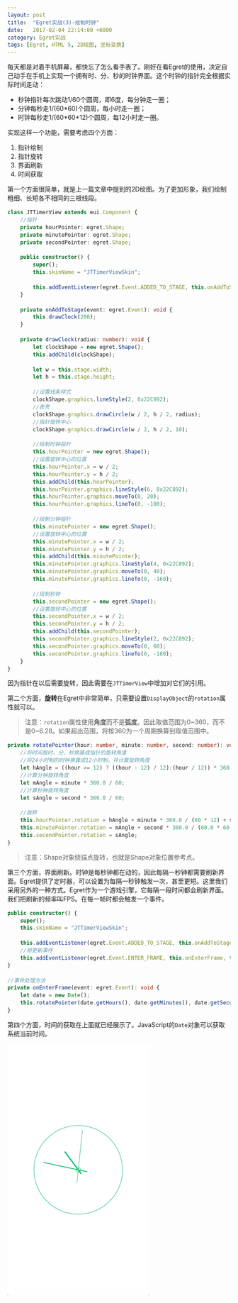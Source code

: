 ```yaml
---
layout: post
title:  "Egret实战(3)-绘制时钟"
date:   2017-02-04 22:14:00 +0800
category: Egret实战
tags: [Egret, HTML 5, 2D绘图, 坐标变换]
---
```


每天都是对着手机屏幕，都快忘了怎么看手表了。刚好在看Egret的使用，决定自己动手在手机上实现一个拥有时、分、秒的时钟界面。这个时钟的指针完全根据实际时间走动：

- 秒钟指针每次跳动1/60个圆周，即6度，每分钟走一圈；
- 分钟每秒走1/(60\*60)个圆周，每小时走一圈；
- 时钟每秒走1/(60\*60\*12)个圆周，每12小时走一圈。

实现这样一个功能，需要考虑四个方面：

1. 指针绘制
2. 指针旋转
3. 界面刷新
4. 时间获取

第一个方面很简单，就是上一篇文章中提到的2D绘图。为了更加形象，我们绘制粗细、长短各不相同的三根线段。

```typescript
class JTTimerView extends eui.Component {
	//指针
	private hourPointer: egret.Shape;
	private minutePointer: egret.Shape;
	private secondPointer: egret.Shape;

	public constructor() {
		super();
		this.skinName = "JTTimerViewSkin";

		this.addEventListener(egret.Event.ADDED_TO_STAGE, this.onAddToStage, this);
	}

	private onAddToStage(event: egret.Event): void {
		this.drawClock(200);
	}

	private drawClock(radius: number): void {
		let clockShape = new egret.Shape();
		this.addChild(clockShape);

		let w = this.stage.width;
		let h = this.stage.height;

		//设置线条样式
		clockShape.graphics.lineStyle(2, 0x22C892);
		//表壳
		clockShape.graphics.drawCircle(w / 2, h / 2, radius);
		//指针旋转中心
		clockShape.graphics.drawCircle(w / 2, h / 2, 10);

		//绘制时钟指针
		this.hourPointer = new egret.Shape();
		//设置旋转中心的位置
		this.hourPointer.x = w / 2;
		this.hourPointer.y = h / 2;
		this.addChild(this.hourPointer);
		this.hourPointer.graphics.lineStyle(6, 0x22C892);
		this.hourPointer.graphics.moveTo(0, 20);
		this.hourPointer.graphics.lineTo(0, -100);

		//绘制分钟指针
		this.minutePointer = new egret.Shape();
		//设置旋转中心的位置
		this.minutePointer.x = w / 2;
		this.minutePointer.y = h / 2;
		this.addChild(this.minutePointer);
		this.minutePointer.graphics.lineStyle(4, 0x22C892);
		this.minutePointer.graphics.moveTo(0, 40);
		this.minutePointer.graphics.lineTo(0, -160);

		//绘制秒钟
		this.secondPointer = new egret.Shape();
		//设置旋转中心的位置
		this.secondPointer.x = w / 2;
		this.secondPointer.y = h / 2;
		this.addChild(this.secondPointer);
		this.secondPointer.graphics.lineStyle(2, 0x22C892);
		this.secondPointer.graphics.moveTo(0, 60);
		this.secondPointer.graphics.lineTo(0, -180);
	}
}
```

因为指针在以后需要旋转，因此需要在`JTTimerView`中增加对它们的引用。

第二个方面，**旋转**在Egret中非常简单，只需要设置`DisplayObject`的`rotation`属性就可以。

>注意：`rotation`属性使用**角度**而不是**弧度**。因此取值范围为0~360，而不是0~6.28。如果超出范围，将按360为一个周期换算到取值范围中。

```typescript
private rotatePointer(hour: number, minute: number, second: number): void {
	//将时间按时、分、秒换算成指针的旋转角度
	//将24小时制的时钟换算成12小时制，并计算旋转角度
	let hAngle = ((hour >= 12) ? ((hour - 12) / 12):(hour / 12)) * 360.0;
	//计算分钟旋转角度
	let mAngle = minute * 360.0 / 60;
	//计算秒钟旋转角度
	let sAngle = second * 360.0 / 60;

	//旋转
	this.hourPointer.rotation = hAngle + minute * 360.0 / (60 * 12) + second * 360.0 / (3600.0 * 12);
	this.minutePointer.rotation = mAngle + second * 360.0 / (60.0 * 60.0);
	this.secondPointer.rotation = sAngle;
}
```

>注意：Shape对象绕锚点旋转，也就是Shape对象位置参考点。

第三个方面，界面刷新。时钟是每秒钟都在动的，因此每隔一秒钟都需要刷新界面。Egret提供了定时器，可以设置为每隔一秒钟触发一次，甚至更短。这里我们采用另外的一种方式。Egret作为一个游戏引擎，它每隔一段时间都会刷新界面。我们把刷新的频率叫FPS。在每一帧时都会触发一个事件。

```typescript
public constructor() {
	super();
	this.skinName = "JTTimerViewSkin";

	this.addEventListener(egret.Event.ADDED_TO_STAGE, this.onAddToStage, this);
	//帧更新事件
	this.addEventListener(egret.Event.ENTER_FRAME, this.onEnterFrame, this);
}

//事件处理方法
private onEnterFrame(event: egret.Event): void {
	let date = new Date();
	this.rotatePointer(date.getHours(), date.getMinutes(), date.getSeconds());
}
```

第四个方面，时间的获取在上面就已经展示了。JavaScript的`Date`对象可以获取系统当前时间。

![](/image/egret_timer_ui.png)
